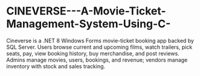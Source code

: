 # CINEVERSE---A-Movie-Ticket-Management-System-Using-C-
Cineverse is a .NET 8 Windows Forms movie-ticket booking app backed by SQL Server. Users browse current and upcoming films, watch trailers, pick seats, pay, view booking history, buy merchandise, and post reviews. Admins manage movies, users, bookings, and revenue; vendors manage inventory with stock and sales tracking.
